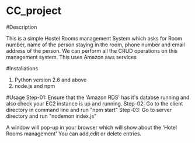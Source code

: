 # CC_project

#Description

This is a simple Hostel Rooms management System which asks for Room number, name of the person staying in the room, phone number and email address of the person.
We can perform all the CRUD operations on this management system.
This uses Amazon aws services

#Installations
1) Python version 2.6 and above
2) node.js and npm

#Usage
Step-01: Ensure that the 'Amazon RDS' has it's databse running and also check your EC2 instance is up and running.
Step-02: Go to the client directory in command line and run "npm start"
Step-03: Go to server directory and run "nodemon index.js"

A window will pop-up in your browser which will show about the 'Hotel Rooms management'
You can add,edit or delete entries.
